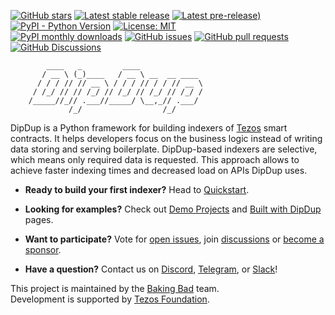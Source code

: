 [![GitHub stars](https://img.shields.io/github/stars/dipdup-net/dipdup?color=2c2c2c)](https://github.com/dipdup-net/dipdup)
[![Latest stable release](https://img.shields.io/github/v/release/dipdup-net/dipdup?label=stable%20release&color=2c2c2c)](https://github.com/dipdup-net/dipdup/releases)
[![Latest pre-release)](https://img.shields.io/github/v/release/dipdup-net/dipdup?include_prereleases&label=latest%20release&color=2c2c2c)](https://github.com/dipdup-net/dipdup/releases)
[![PyPI - Python Version](https://img.shields.io/pypi/pyversions/dipdup?color=2c2c2c)](https://www.python.org)
[![License: MIT](https://img.shields.io/github/license/dipdup-net/dipdup?color=2c2c2c)](https://github.com/dipdup-net/dipdup/blob/master/LICENSE)
<br>
[![PyPI monthly downloads](https://img.shields.io/pypi/dm/dipdup?color=2c2c2c)](https://pypi.org/project/dipdup/)
[![GitHub issues](https://img.shields.io/github/issues/dipdup-net/dipdup?color=2c2c2c)](https://github.com/dipdup-net/dipdup/issues)
[![GitHub pull requests](https://img.shields.io/github/issues-pr/dipdup-net/dipdup?color=2c2c2c)](https://github.com/dipdup-net/dipdup/pulls)
[![GitHub Discussions](https://img.shields.io/github/discussions/dipdup-net/dipdup?color=2c2c2c)](https://github.com/dipdup-net/dipdup/discussions)

```text
        ____   _         ____              
       / __ \ (_)____   / __ \ __  __ ____ 
      / / / // // __ \ / / / // / / // __ \
     / /_/ // // /_/ // /_/ // /_/ // /_/ /
    /_____//_// .___//_____/ \__,_// .___/ 
             /_/                  /_/      
```

DipDup is a Python framework for building indexers of [Tezos](https://tezos.com/) smart contracts. It helps developers focus on the business logic instead of writing data storing and serving boilerplate. DipDup-based indexers are selective, which means only required data is requested. This approach allows to achieve faster indexing times and decreased load on APIs DipDup uses.

* **Ready to build your first indexer?** Head to [Quickstart](https://docs.dipdup.io/quickstart).

* **Looking for examples?** Check out [Demo Projects](https://docs.dipdup.io/examples/demo-projects) and [Built with DipDup](https://docs.dipdup.io/examples/built-with-dipdup) pages.

* **Want to participate?** Vote for [open issues](https://github.com/dipdup-net/dipdup/issues?q=is%3Aissue+is%3Aopen+sort%3Aupdated-desc), join [discussions](https://github.com/dipdup-net/dipdup/discussions) or [become a sponsor](https://github.com/sponsors/dipdup-net).

* **Have a question?** Contact us on [Discord](https://discord.com/invite/RcPGSdcVSx), [Telegram](https://t.me/baking_bad_chat), or [Slack](https://tezos-dev.slack.com/archives/CV5NX7F2L)!

This project is maintained by the [Baking Bad](https://bakingbad.dev/) team.
<br>
Development is supported by [Tezos Foundation](https://tezos.foundation/).
